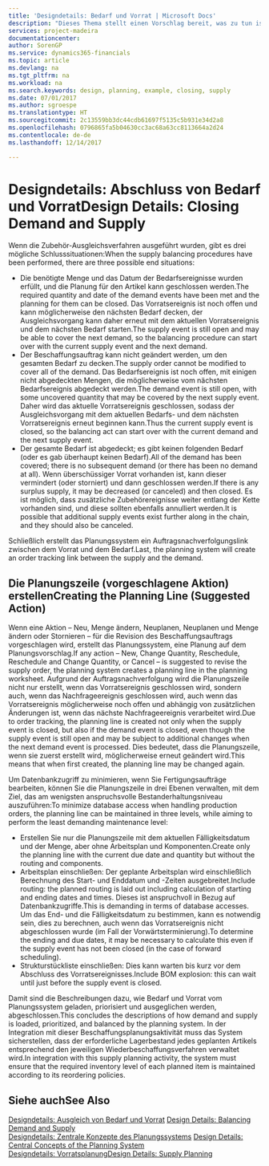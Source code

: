 ```yaml
---
title: 'Designdetails: Bedarf und Vorrat | Microsoft Docs'
description: "Dieses Thema stellt einen Vorschlag bereit, was zu tun ist, nachdem Sie das Zubehör-Ausgleichsverfahren ausgeführt haben."
services: project-madeira
documentationcenter: 
author: SorenGP
ms.service: dynamics365-financials
ms.topic: article
ms.devlang: na
ms.tgt_pltfrm: na
ms.workload: na
ms.search.keywords: design, planning, example, closing, supply
ms.date: 07/01/2017
ms.author: sgroespe
ms.translationtype: HT
ms.sourcegitcommit: 2c13559bb3dc44cdb61697f5135c5b931e34d2a8
ms.openlocfilehash: 0796865fa5b04630cc3ac68a63cc8113664a2d24
ms.contentlocale: de-de
ms.lasthandoff: 12/14/2017

---
```

# <a name="design-details-closing-demand-and-supply"></a><span data-ttu-id="e89cd-103">Designdetails: Abschluss von Bedarf und Vorrat</span><span class="sxs-lookup"><span data-stu-id="e89cd-103">Design Details: Closing Demand and Supply</span></span>
<span data-ttu-id="e89cd-104">Wenn die Zubehör-Ausgleichsverfahren ausgeführt wurden, gibt es drei mögliche Schlusssituationen:</span><span class="sxs-lookup"><span data-stu-id="e89cd-104">When the supply balancing procedures have been performed, there are three possible end situations:</span></span>  
  
* <span data-ttu-id="e89cd-105">Die benötigte Menge und das Datum der Bedarfsereignisse wurden erfüllt, und die Planung für den Artikel kann geschlossen werden.</span><span class="sxs-lookup"><span data-stu-id="e89cd-105">The required quantity and date of the demand events have been met and the planning for them can be closed.</span></span> <span data-ttu-id="e89cd-106">Das Vorratsereignis ist noch offen und kann möglicherweise den nächsten Bedarf decken, der Ausgleichsvorgang kann daher erneut mit dem aktuellen Vorratsereignis und dem nächsten Bedarf starten.</span><span class="sxs-lookup"><span data-stu-id="e89cd-106">The supply event is still open and may be able to cover the next demand, so the balancing procedure can start over with the current supply event and the next demand.</span></span>  
* <span data-ttu-id="e89cd-107">Der Beschaffungsauftrag kann nicht geändert werden, um den gesamten Bedarf zu decken.</span><span class="sxs-lookup"><span data-stu-id="e89cd-107">The supply order cannot be modified to cover all of the demand.</span></span> <span data-ttu-id="e89cd-108">Das Bedarfsereignis ist noch offen, mit einigen nicht abgedeckten Mengen, die möglicherweise vom nächsten Bedarfsereignis abgedeckt werden.</span><span class="sxs-lookup"><span data-stu-id="e89cd-108">The demand event is still open, with some uncovered quantity that may be covered by the next supply event.</span></span> <span data-ttu-id="e89cd-109">Daher wird das aktuelle Vorratsereignis geschlossen, sodass der Ausgleichsvorgang mit dem aktuellen Bedarfs- und dem nächsten Vorratsereignis erneut beginnen kann.</span><span class="sxs-lookup"><span data-stu-id="e89cd-109">Thus the current supply event is closed, so the balancing act can start over with the current demand and the next supply event.</span></span>  
* <span data-ttu-id="e89cd-110">Der gesamte Bedarf ist abgedeckt; es gibt keinen folgenden Bedarf (oder es gab überhaupt keinen Bedarf).</span><span class="sxs-lookup"><span data-stu-id="e89cd-110">All of the demand has been covered; there is no subsequent demand (or there has been no demand at all).</span></span> <span data-ttu-id="e89cd-111">Wenn überschüssiger Vorrat vorhanden ist, kann dieser vermindert (oder storniert) und dann geschlossen werden.</span><span class="sxs-lookup"><span data-stu-id="e89cd-111">If there is any surplus supply, it may be decreased (or canceled) and then closed.</span></span> <span data-ttu-id="e89cd-112">Es ist möglich, dass zusätzliche Zubehörereignisse weiter entlang der Kette vorhanden sind, und diese sollten ebenfalls annulliert werden.</span><span class="sxs-lookup"><span data-stu-id="e89cd-112">It is possible that additional supply events exist further along in the chain, and they should also be canceled.</span></span>  
  
<span data-ttu-id="e89cd-113">Schließlich erstellt das Planungssystem ein Auftragsnachverfolgungslink zwischen dem Vorrat und dem Bedarf.</span><span class="sxs-lookup"><span data-stu-id="e89cd-113">Last, the planning system will create an order tracking link between the supply and the demand.</span></span>  
  
## <a name="creating-the-planning-line-suggested-action"></a><span data-ttu-id="e89cd-114">Die Planungszeile (vorgeschlagene Aktion) erstellen</span><span class="sxs-lookup"><span data-stu-id="e89cd-114">Creating the Planning Line (Suggested Action)</span></span>  
<span data-ttu-id="e89cd-115">Wenn eine Aktion – Neu, Menge ändern, Neuplanen, Neuplanen und Menge ändern oder Stornieren – für die Revision des Beschaffungsauftrags vorgeschlagen wird, erstellt das Planungssystem, eine Planung auf dem Planungsvorschlag.</span><span class="sxs-lookup"><span data-stu-id="e89cd-115">If any action – New, Change Quantity, Reschedule, Reschedule and Change Quantity, or Cancel – is suggested to revise the supply order, the planning system creates a planning line in the planning worksheet.</span></span> <span data-ttu-id="e89cd-116">Aufgrund der Auftragsnachverfolgung wird die Planungszeile nicht nur erstellt, wenn das Vorratsereignis geschlossen wird, sondern auch, wenn das Nachfrageereignis geschlossen wird, auch wenn das Vorratsereignis möglicherweise noch offen und abhängig von zusätzlichen Änderungen ist, wenn das nächste Nachfrageereignis verarbeitet wird.</span><span class="sxs-lookup"><span data-stu-id="e89cd-116">Due to order tracking, the planning line is created not only when the supply event is closed, but also if the demand event is closed, even though the supply event is still open and may be subject to additional changes when the next demand event is processed.</span></span> <span data-ttu-id="e89cd-117">Dies bedeutet, dass die Planungszeile, wenn sie zuerst erstellt wird, möglicherweise erneut geändert wird.</span><span class="sxs-lookup"><span data-stu-id="e89cd-117">This means that when first created, the planning line may be changed again.</span></span>  
  
<span data-ttu-id="e89cd-118">Um Datenbankzugriff zu minimieren, wenn Sie Fertigungsaufträge bearbeiten, können Sie die Planungszeile in drei Ebenen verwalten, mit dem Ziel, das am wenigsten anspruchsvolle Bestanderhaltungsniveau auszuführen:</span><span class="sxs-lookup"><span data-stu-id="e89cd-118">To minimize database access when handling production orders, the planning line can be maintained in three levels, while aiming to perform the least demanding maintenance level:</span></span>  
  
* <span data-ttu-id="e89cd-119">Erstellen Sie nur die Planungszeile mit dem aktuellen Fälligkeitsdatum und der Menge, aber ohne Arbeitsplan und Komponenten.</span><span class="sxs-lookup"><span data-stu-id="e89cd-119">Create only the planning line with the current due date and quantity but without the routing and components.</span></span>  
* <span data-ttu-id="e89cd-120">Arbeitsplan einschließen: Der geplante Arbeitsplan wird einschließlich Berechnung des Start- und Enddatum und -Zeiten ausgebreitet.</span><span class="sxs-lookup"><span data-stu-id="e89cd-120">Include routing: the planned routing is laid out including calculation of starting and ending dates and times.</span></span> <span data-ttu-id="e89cd-121">Dieses ist anspruchvoll in Bezug auf Datenbankzugriffe.</span><span class="sxs-lookup"><span data-stu-id="e89cd-121">This is demanding in terms of database accesses.</span></span> <span data-ttu-id="e89cd-122">Um das End- und die Fälligkeitsdatum zu bestimmen, kann es notwendig sein, dies zu berechnen, auch wenn das Vorratsereignis nicht abgeschlossen wurde (im Fall der Vorwärtsterminierung).</span><span class="sxs-lookup"><span data-stu-id="e89cd-122">To determine the ending and due dates, it may be necessary to calculate this even if the supply event has not been closed (in the case of forward scheduling).</span></span>  
* <span data-ttu-id="e89cd-123">Strukturstückliste einschließen: Dies kann warten bis kurz vor dem Abschluss des Vorratsereignisses.</span><span class="sxs-lookup"><span data-stu-id="e89cd-123">Include BOM explosion: this can wait until just before the supply event is closed.</span></span>  
  
<span data-ttu-id="e89cd-124">Damit sind die Beschreibungen dazu, wie Bedarf und Vorrat vom Planungssystem geladen, priorisiert und ausgeglichen werden, abgeschlossen.</span><span class="sxs-lookup"><span data-stu-id="e89cd-124">This concludes the descriptions of how demand and supply is loaded, prioritized, and balanced by the planning system.</span></span> <span data-ttu-id="e89cd-125">In der Integration mit dieser Beschaffungsplanungsaktivität muss das System sicherstellen, dass der erforderliche Lagerbestand jedes geplanten Artikels entsprechend den jeweiligen Wiederbeschaffungsverfahren verwaltet wird.</span><span class="sxs-lookup"><span data-stu-id="e89cd-125">In integration with this supply planning activity, the system must ensure that the required inventory level of each planned item is maintained according to its reordering policies.</span></span>  
  
## <a name="see-also"></a><span data-ttu-id="e89cd-126">Siehe auch</span><span class="sxs-lookup"><span data-stu-id="e89cd-126">See Also</span></span>  
<span data-ttu-id="e89cd-127">[Designdetails: Ausgleich von Bedarf und Vorrat](design-details-balancing-demand-and-supply.md) </span><span class="sxs-lookup"><span data-stu-id="e89cd-127">[Design Details: Balancing Demand and Supply](design-details-balancing-demand-and-supply.md) </span></span>  
<span data-ttu-id="e89cd-128">[Designdetails: Zentrale Konzepte des Planungssystems](design-details-central-concepts-of-the-planning-system.md) </span><span class="sxs-lookup"><span data-stu-id="e89cd-128">[Design Details: Central Concepts of the Planning System](design-details-central-concepts-of-the-planning-system.md) </span></span>  
[<span data-ttu-id="e89cd-129">Designdetails: Vorratsplanung</span><span class="sxs-lookup"><span data-stu-id="e89cd-129">Design Details: Supply Planning</span></span>](design-details-supply-planning.md)

